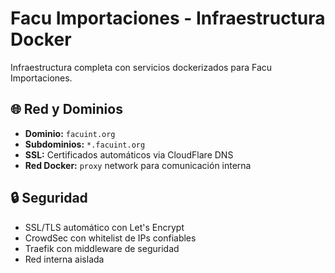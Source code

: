 # Facu Importaciones - Infraestructura Docker

Infraestructura completa con servicios dockerizados para Facu Importaciones.

## 🌐 Red y Dominios

- **Dominio:** `facuint.org`
- **Subdominios:** `*.facuint.org` 
- **SSL:** Certificados automáticos via CloudFlare DNS
- **Red Docker:** `proxy` network para comunicación interna

## 🔒 Seguridad

- SSL/TLS automático con Let's Encrypt
- CrowdSec con whitelist de IPs confiables
- Traefik con middleware de seguridad
- Red interna aislada
